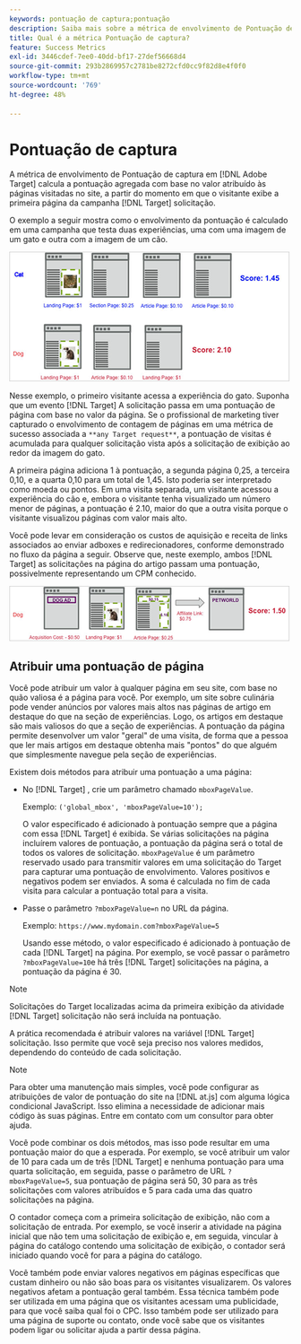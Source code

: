 ```yaml
---
keywords: pontuação de captura;pontuação
description: Saiba mais sobre a métrica de envolvimento de Pontuação de captura no Adobe [!DNL Target] que calcula a pontuação agregada com base no valor atribuído às páginas visitadas no site.
title: Qual é a métrica Pontuação de captura?
feature: Success Metrics
exl-id: 3446cdef-7ee0-40dd-bf17-27def56668d4
source-git-commit: 293b2869957c2781be8272cfd0cc9f82d8e4f0f0
workflow-type: tm+mt
source-wordcount: '769'
ht-degree: 48%

---
```


# Pontuação de captura

A métrica de envolvimento de Pontuação de captura em [!DNL Adobe Target] calcula a pontuação agregada com base no valor atribuído às páginas visitadas no site, a partir do momento em que o visitante exibe a primeira página da campanha [!DNL Target] solicitação.

O exemplo a seguir mostra como o envolvimento da pontuação é calculado em uma campanha que testa duas experiências, uma com uma imagem de um gato e outra com a imagem de um cão.

![imagem example_score](assets/example_score.png)

Nesse exemplo, o primeiro visitante acessa a experiência do gato. Suponha que um evento [!DNL Target] A solicitação passa em uma pontuação de página com base no valor da página. Se o profissional de marketing tiver capturado o envolvimento de contagem de páginas em uma métrica de sucesso associada a `**any Target request**`, a pontuação de visitas é acumulada para qualquer solicitação vista após a solicitação de exibição ao redor da imagem do gato.

A primeira página adiciona 1 à pontuação, a segunda página 0,25, a terceira 0,10, e a quarta 0,10 para um total de 1,45. Isto poderia ser interpretado como moeda ou pontos. Em uma visita separada, um visitante acessou a experiência do cão e, embora o visitante tenha visualizado um número menor de páginas, a pontuação é 2.10, maior do que a outra visita porque o visitante visualizou páginas com valor mais alto.

Você pode levar em consideração os custos de aquisição e receita de links associados ao enviar adboxes e redirecionadores, conforme demonstrado no fluxo da página a seguir. Observe que, neste exemplo, ambos [!DNL Target] as solicitações na página do artigo passam uma pontuação, possivelmente representando um CPM conhecido.

![imagem example_score2](assets/example_score2.png)

## Atribuir uma pontuação de página

Você pode atribuir um valor à qualquer página em seu site, com base no quão valiosa é a página para você. Por exemplo, um site sobre culinária pode vender anúncios por valores mais altos nas páginas de artigo em destaque do que na seção de experiências. Logo, os artigos em destaque são mais valiosos do que a seção de experiências. A pontuação da página permite desenvolver um valor &quot;geral&quot; de uma visita, de forma que a pessoa que ler mais artigos em destaque obtenha mais &quot;pontos&quot; do que alguém que simplesmente navegue pela seção de experiências.

Existem dois métodos para atribuir uma pontuação a uma página:

* No [!DNL Target] , crie um parâmetro chamado `mboxPageValue`.

   Exemplo: `('global_mbox', 'mboxPageValue=10');`

   O valor especificado é adicionado à pontuação sempre que a página com essa [!DNL Target] é exibida. Se várias solicitações na página incluírem valores de pontuação, a pontuação da página será o total de todos os valores de solicitação. `mboxPageValue` é um parâmetro reservado usado para transmitir valores em uma solicitação do Target para capturar uma pontuação de envolvimento. Valores positivos e negativos podem ser enviados. A soma é calculada no fim de cada visita para calcular a pontuação total para a visita.

* Passe o parâmetro `?mboxPageValue=n` no URL da página.

   Exemplo: `https://www.mydomain.com?mboxPageValue=5`

   Usando esse método, o valor especificado é adicionado à pontuação de cada [!DNL Target] na página. Por exemplo, se você passar o parâmetro `?mboxPageValue=10`e há três [!DNL Target] solicitações na página, a pontuação da página é 30.

>[!NOTE]
>
>Solicitações do Target localizadas acima da primeira exibição da atividade [!DNL Target] solicitação não será incluída na pontuação.

A prática recomendada é atribuir valores na variável [!DNL Target] solicitação. Isso permite que você seja preciso nos valores medidos, dependendo do conteúdo de cada solicitação.

>[!NOTE]
>
>Para obter uma manutenção mais simples, você pode configurar as atribuições de valor de pontuação do site na [!DNL at.js] com alguma lógica condicional JavaScript. Isso elimina a necessidade de adicionar mais código às suas páginas. Entre em contato com um consultor para obter ajuda.

Você pode combinar os dois métodos, mas isso pode resultar em uma pontuação maior do que a esperada. Por exemplo, se você atribuir um valor de 10 para cada um de três [!DNL Target] e nenhuma pontuação para uma quarta solicitação, em seguida, passe o parâmetro de URL `?mboxPageValue=5`, sua pontuação de página será 50, 30 para as três solicitações com valores atribuídos e 5 para cada uma das quatro solicitações na página.

O contador começa com a primeira solicitação de exibição, não com a solicitação de entrada. Por exemplo, se você inserir a atividade na página inicial que não tem uma solicitação de exibição e, em seguida, vincular à página do catálogo contendo uma solicitação de exibição, o contador será iniciado quando você for para a página do catálogo.

Você também pode enviar valores negativos em páginas específicas que custam dinheiro ou não são boas para os visitantes visualizarem. Os valores negativos afetam a pontuação geral também. Essa técnica também pode ser utilizada em uma página que os visitantes acessam uma publicidade, para que você saiba qual foi o CPC. Isso também pode ser utilizado para uma página de suporte ou contato, onde você sabe que os visitantes podem ligar ou solicitar ajuda a partir dessa página.
